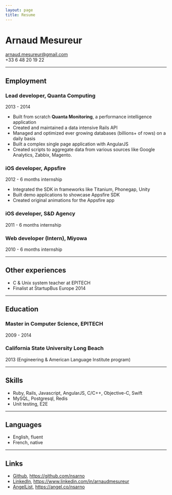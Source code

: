 ```yaml
---
layout: page
title: Resume
---
```



Arnaud Mesureur
===============
arnaud.mesureur@gmail.com  
+33 6 48 20 19 22

---

## Employment

### Lead developer, Quanta Computing 
2013 - 2014

* Built from scratch **Quanta Monitoring**, a performance intelligence application
* Created and maintained a data intensive Rails API
* Managed and optimized ever growing databases (billions+ of rows) on a daily basis
* Built a complex single page application with AngularJS
* Created scripts to aggregate data from various sources like Google Analytics, Zabbix, Magento.

### iOS developer, Appsfire
2012 - 6 months internship

* Integrated the SDK in frameworks like Titanium, Phonegap, Unity
* Built demo applications to showcase Appsfire SDK
* Created original animations for the Appsfire app

### iOS developer, S&D Agency
2011 - 6 months internship

### Web developer (Intern), Miyowa
2010 - 6 months internship

---

## Other experiences

- C & Unix system teacher at EPITECH
- Finalist at StartupBus Europe 2014

---

## Education

### Master in Computer Science, EPITECH
2009 - 2014

### California State University Long Beach
2013 (Engineering & American Language Institute program)

---

## Skills

* Ruby, Rails, Javascript, AngularJS, C/C++, Objective-C, Swift
* MySQL, Postgresql, Redis
* Unit testing, E2E

---

## Languages

- English, fluent
- French, native

---

## Links

- [Github](https://github.com/nsarno), https://github.com/nsarno
- [LinkedIn](https://www.linkedin.com/in/arnaudmesureur), https://www.linkedin.com/in/arnaudmesureur
- [AngelList](https://angel.co/nsarno), https://angel.co/nsarno
